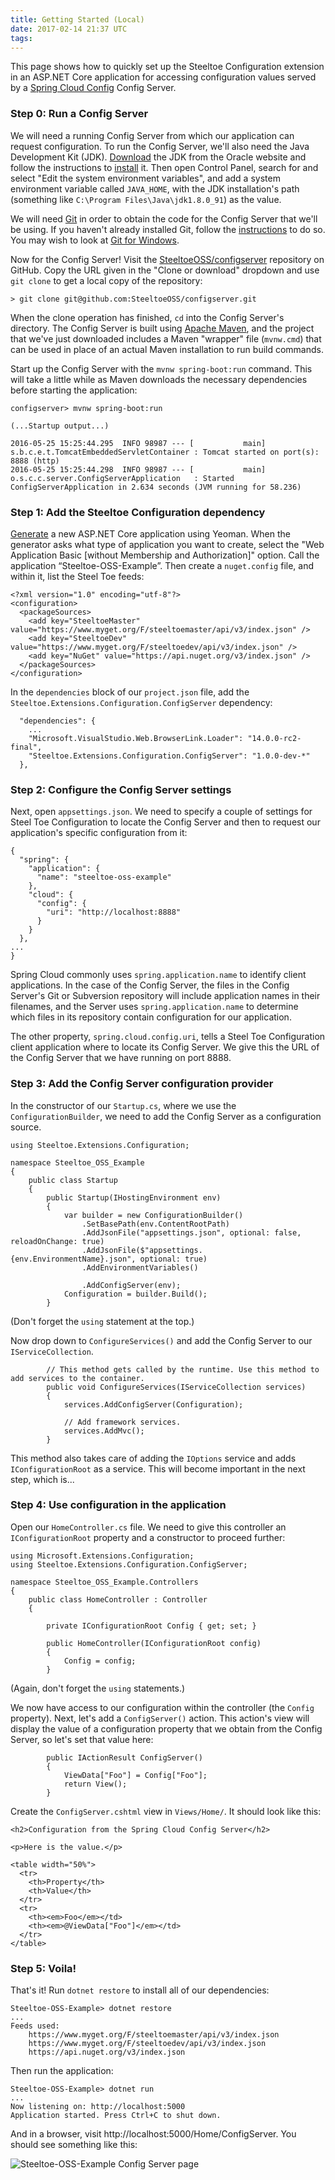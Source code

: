 ```yaml
---
title: Getting Started (Local)
date: 2017-02-14 21:37 UTC
tags:
---
```


This page shows how to quickly set up the Steeltoe Configuration extension in an ASP.NET Core application for accessing configuration values served by a [Spring Cloud Config](http://cloud.spring.io/spring-cloud-config/) Config Server.

### Step 0: Run a Config Server

We will need a running Config Server from which our application can request configuration. To run the Config Server, we'll also need the Java Development Kit (JDK). [Download](http://www.oracle.com/technetwork/java/javase/downloads/index.html) the JDK from the Oracle website and follow the instructions to [install](http://docs.oracle.com/javase/8/docs/technotes/guides/install/install_overview.html) it. Then open Control Panel, search for and select "Edit the system environment variables", and add a system environment variable called `JAVA_HOME`, with the JDK installation's path (something like `C:\Program Files\Java\jdk1.8.0_91`) as the value.

We will need [Git](https://git-scm.com) in order to obtain the code for the Config Server that we'll be using. If you haven't already installed Git, follow the [instructions](https://git-scm.com/book/en/v2/Getting-Started-Installing-Git) to do so. You may wish to look at [Git for Windows](https://git-for-windows.github.io).

Now for the Config Server! Visit the [SteeltoeOSS/configserver](https://github.com/SteeltoeOSS/configserver) repository on GitHub. Copy the URL given in the "Clone or download" dropdown and use `git clone` to get a local copy of the repository:

```
> git clone git@github.com:SteeltoeOSS/configserver.git
```

When the clone operation has finished, `cd` into the Config Server's directory. The Config Server is built using [Apache Maven](https://maven.apache.org), and the project that we've just downloaded includes a Maven "wrapper" file (`mvnw.cmd`) that can be used in place of an actual Maven installation to run build commands.

Start up the Config Server with the `mvnw spring-boot:run` command. This will take a little while as Maven downloads the necessary dependencies before starting the application:

```
configserver> mvnw spring-boot:run

(...Startup output...)

2016-05-25 15:25:44.295  INFO 98987 --- [           main] s.b.c.e.t.TomcatEmbeddedServletContainer : Tomcat started on port(s): 8888 (http)
2016-05-25 15:25:44.298  INFO 98987 --- [           main] o.s.c.c.server.ConfigServerApplication   : Started ConfigServerApplication in 2.634 seconds (JVM running for 58.236)
```

### Step 1: Add the Steeltoe Configuration dependency

[Generate](https://docs.asp.net/en/latest/client-side/yeoman.html) a new ASP.NET Core application using Yeoman. When the generator asks what type of application you want to create, select the "Web Application Basic [without Membership and Authorization]" option. Call the application &#8220;Steeltoe-OSS-Example&#8221;. Then create a `nuget.config` file, and within it, list the Steel Toe feeds:

```
<?xml version="1.0" encoding="utf-8"?>
<configuration>
  <packageSources>
    <add key="SteeltoeMaster" value="https://www.myget.org/F/steeltoemaster/api/v3/index.json" />
    <add key="SteeltoeDev" value="https://www.myget.org/F/steeltoedev/api/v3/index.json" />
    <add key="NuGet" value="https://api.nuget.org/v3/index.json" />
  </packageSources>
</configuration>
```

In the `dependencies` block of our `project.json` file, add the `Steeltoe.Extensions.Configuration.ConfigServer` dependency:

```
  "dependencies": {
    ...
    "Microsoft.VisualStudio.Web.BrowserLink.Loader": "14.0.0-rc2-final",
    "Steeltoe.Extensions.Configuration.ConfigServer": "1.0.0-dev-*"
  },
```

### Step 2: Configure the Config Server settings

Next, open `appsettings.json`. We need to specify a couple of settings for Steel Toe Configuration to locate the Config Server and then to request our application's specific configuration from it:

```
{
  "spring": {
    "application": {
      "name": "steeltoe-oss-example"
    },
    "cloud": {
      "config": {
        "uri": "http://localhost:8888"
      }
    }
  },
...
}

```

Spring Cloud commonly uses `spring.application.name` to identify client applications. In the case of the Config Server, the files in the Config Server's Git or Subversion repository will include application names in their filenames, and the Server uses `spring.application.name` to determine which files in its repository contain configuration for our application.

The other property, `spring.cloud.config.uri`, tells a Steel Toe Configuration client application where to locate its Config Server. We give this the URL of the Config Server that we have running on port 8888.

### Step 3: Add the Config Server configuration provider

In the constructor of our `Startup.cs`, where we use the `ConfigurationBuilder`, we need to add the Config Server as a configuration source.

```
using Steeltoe.Extensions.Configuration;

namespace Steeltoe_OSS_Example
{
    public class Startup
    {
        public Startup(IHostingEnvironment env)
        {
            var builder = new ConfigurationBuilder()
                .SetBasePath(env.ContentRootPath)
                .AddJsonFile("appsettings.json", optional: false, reloadOnChange: true)
                .AddJsonFile($"appsettings.{env.EnvironmentName}.json", optional: true)
                .AddEnvironmentVariables()

                .AddConfigServer(env);
            Configuration = builder.Build();
        }
```

(Don't forget the `using` statement at the top.)

Now drop down to `ConfigureServices()` and add the Config Server to our `IServiceCollection`.

```
        // This method gets called by the runtime. Use this method to add services to the container.
        public void ConfigureServices(IServiceCollection services)
        {
            services.AddConfigServer(Configuration);

            // Add framework services.
            services.AddMvc();
        }
```

This method also takes care of adding the `IOptions` service and adds `IConfigurationRoot` as a service. This will become important in the next step, which is...

### Step 4: Use configuration in the application

Open our `HomeController.cs` file. We need to give this controller an `IConfigurationRoot` property and a constructor to proceed further:

```
using Microsoft.Extensions.Configuration;
using Steeltoe.Extensions.Configuration.ConfigServer;

namespace Steeltoe_OSS_Example.Controllers
{
    public class HomeController : Controller
    {

        private IConfigurationRoot Config { get; set; }

        public HomeController(IConfigurationRoot config)
        {
            Config = config;
        }
```

(Again, don't forget the `using` statements.)

We now have access to our configuration within the controller (the `Config` property). Next, let's add a `ConfigServer()` action. This action's view will display the value of a configuration property that we obtain from the Config Server, so let's set that value here:

```
        public IActionResult ConfigServer()
        {
            ViewData["Foo"] = Config["Foo"];
            return View();
        }
```

Create the `ConfigServer.cshtml` view in `Views/Home/`. It should look like this:

```
<h2>Configuration from the Spring Cloud Config Server</h2>

<p>Here is the value.</p>

<table width="50%">
  <tr>
    <th>Property</th>
    <th>Value</th>
  </tr>
  <tr>
    <th><em>Foo</em></td>
    <th><em>@ViewData["Foo"]</em></td>
  </tr>
</table>
```

### Step 5: Voila!

That's it! Run `dotnet restore` to install all of our dependencies:

```
Steeltoe-OSS-Example> dotnet restore
...
Feeds used:
    https://www.myget.org/F/steeltoemaster/api/v3/index.json
    https://www.myget.org/F/steeltoedev/api/v3/index.json
    https://api.nuget.org/v3/index.json
```

Then run the application:

```
Steeltoe-OSS-Example> dotnet run
...
Now listening on: http://localhost:5000
Application started. Press Ctrl+C to shut down.
```

And in a browser, visit http://localhost:5000/Home/ConfigServer. You should see something like this:

![Steeltoe-OSS-Example Config Server page](images/docs/configuration.png)
